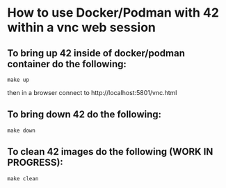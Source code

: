 # How to use Docker/Podman with 42 within a vnc web session

## To bring up 42 inside of docker/podman container do the following:

`make up`

then in a browser connect to http://localhost:5801/vnc.html

## To bring down 42 do the following:

`make down`

## To clean 42 images do the following (WORK IN PROGRESS):

`make clean`
